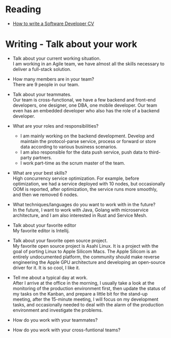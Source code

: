 # Reading

- [How to write a Software Developer CV](https://www.wearedevelopers.com/magazine/quick-guide-how-to-write-a-software-developer-cv)


# Writing - Talk about your work

- Talk about your current working situation.  
I am working in an Agile team, we have almost all the skills necessary to deliver a full-stack solution.
- How many members are in your team?  
There are 9 people in our team.
- Talk about your teammates.  
Our team is cross-functional, we have a few backend and front-end developers, one designer, one DBA, one mobile developer. Our team even has an embedded developer who also has the role of a backend developer.

- What are your roles and responsibilities?
    - I am mainly working on the backend development. Develop and maintain the protocol-parse service, process or forward or store data according to various business scenarios.
    - I am also responsible for the data push service, push data to third-party partners.
    - I work part-time as the scrum master of the team.

- What are your best skills?  
High concurrency service optimization. For example, before optimization, we had a service deployed with 10 nodes, but occasionally OOM is reported, after optimization, the service runs more smoothly, and then we removed 6 nodes.
- What techniques/languages do you want to work with in the future?  
In the future, I want to work with Java, Golang with microservice architecture, and I am also interested in Rust and Service Mesh.
- Talk about your favorite editor  
My favorite editor is Intellij.
- Talk about your favorite open source project.  
My favorite open source project is Asahi Linux. It is a project with the goal of porting Linux to Apple Silicom Macs. The Apple Silicom is an entirely undocumented platform, the community should make reverse engineering the Apple GPU architecture and developing an open-source driver for it. It is so cool, I like it.
- Tell me about a typical day at work.  
After I arrive at the office in the morning, I usually take a look at the monitoring of the production environment first, then update the status of my tasks on the Kanban, and prepare a little bit for the stand-up meeting, after the 15-minute meeting, I will focus on my development tasks, and occasionally needed to deal with the alarm of the production environment and investigate the problems.
- How do you work with your teammates?
- How do you work with your cross-funtional teams?
